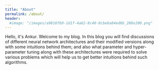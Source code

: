 ```yaml
---
title: "About"
permalink: /about/
header:
  #image: "/images/a9816fb9-1d1f-4a62-8c40-0cbe6a84ed6b_200x200.png"
---
```


Hello, it's Ankur. Welcome to my blog. In this blog you will find discussions of different neural network architectures and their modified versions along with some intuitions behind them; and also what parameter and hyper-parameter tuning along with these architectures were required to solve various problems which will help us to get better intuitions behind such algorithms.
